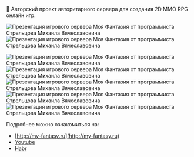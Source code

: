 👋 Авторский проект авторитарного сервера для создания 2D MMO RPG онлайн игр.    

![Презентация игрового сервера Моя Фантазия от программиста Стрельцова Михаила Вячеславовича](https://github.com/webrobot1/webrobot1/assets/20768848/6367fcb2-2ff4-497c-a09d-8e657c4195d8)
![Презентация игрового сервера Моя Фантазия от программиста Стрельцова Михаила Вячеславовича](https://github.com/webrobot1/webrobot1/assets/20768848/ddf97ea3-a608-4537-8174-00cb02676d99)

![Презентация игрового сервера Моя Фантазия от программиста Стрельцова Михаила Вячеславовича](https://github.com/webrobot1/webrobot1/assets/20768848/688c3a47-e9c2-4ab5-8c73-46cac087ddae)
![Презентация игрового сервера Моя Фантазия от программиста Стрельцова Михаила Вячеславовича](https://github.com/webrobot1/webrobot1/assets/20768848/0c44684a-a598-464c-b354-78e57e1cea78)
![Презентация игрового сервера Моя Фантазия от программиста Стрельцова Михаила Вячеславовича](https://github.com/webrobot1/webrobot1/assets/20768848/d0222b07-f7d4-4cfb-8b03-47f4a15be557)
![Презентация игрового сервера Моя Фантазия от программиста Стрельцова Михаила Вячеславовича](https://github.com/webrobot1/webrobot1/assets/20768848/20aca5a4-c381-42d6-97b6-7ae522eeccc6)
![Презентация игрового сервера Моя Фантазия от программиста Стрельцова Михаила Вячеславовича](https://github.com/webrobot1/webrobot1/assets/20768848/26f9eea4-918c-4a8e-9f0b-153b76bc5b8c)


Подробнее можно ознакомиться на:
+ [http://my-fantasy.ru](http://my-fantasy.ru)
+ [Youtube](https://www.youtube.com/@myfantasyapi)
+ [Habr](https://habr.com/ru/users/webrobot/posts/)
